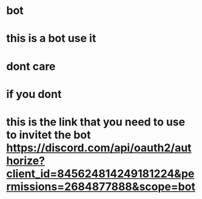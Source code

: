 # bot
# this is a bot use it
# dont care
# if you dont
# this is the link that you need to use to invitet the bot https://discord.com/api/oauth2/authorize?client_id=845624814249181224&permissions=2684877888&scope=bot